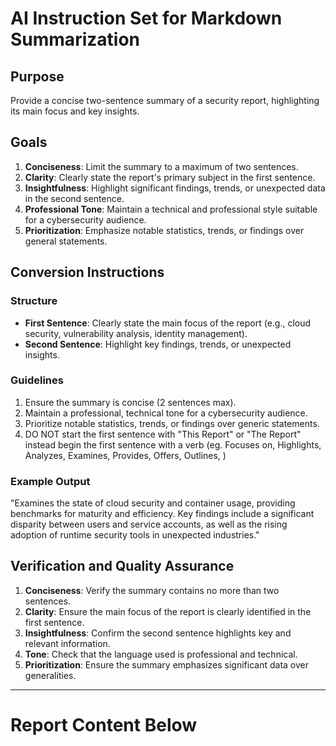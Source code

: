 # AI Instruction Set for Markdown Summarization
## Purpose
Provide a concise two-sentence summary of a security report, highlighting its main focus and key insights.

## Goals
1. **Conciseness**: Limit the summary to a maximum of two sentences.
2. **Clarity**: Clearly state the report's primary subject in the first sentence.
3. **Insightfulness**: Highlight significant findings, trends, or unexpected data in the second sentence.
4. **Professional Tone**: Maintain a technical and professional style suitable for a cybersecurity audience.
5. **Prioritization**: Emphasize notable statistics, trends, or findings over general statements.

## Conversion Instructions
### Structure
- **First Sentence**: Clearly state the main focus of the report (e.g., cloud security, vulnerability analysis, identity management).  
- **Second Sentence**: Highlight key findings, trends, or unexpected insights.

### Guidelines
1. Ensure the summary is concise (2 sentences max).
2. Maintain a professional, technical tone for a cybersecurity audience.
3. Prioritize notable statistics, trends, or findings over generic statements.
4. DO NOT start the first sentence with "This Report" or "The Report" instead begin the first sentence with a verb (eg. Focuses on, Highlights, Analyzes, Examines, Provides, Offers, Outlines, )

### Example Output
"Examines the state of cloud security and container usage, providing benchmarks for maturity and efficiency. Key findings include a significant disparity between users and service accounts, as well as the rising adoption of runtime security tools in unexpected industries."

## Verification and Quality Assurance
1. **Conciseness**: Verify the summary contains no more than two sentences.
2. **Clarity**: Ensure the main focus of the report is clearly identified in the first sentence.
3. **Insightfulness**: Confirm the second sentence highlights key and relevant information.
4. **Tone**: Check that the language used is professional and technical.
5. **Prioritization**: Ensure the summary emphasizes significant data over generalities.
---
# Report Content Below
